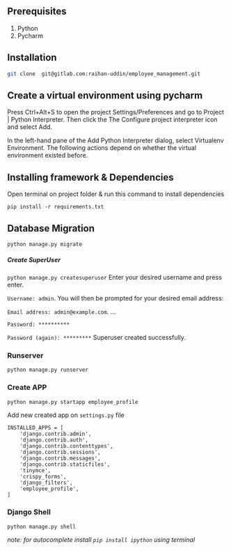## Prerequisites
1. Python
2. Pycharm
## Installation
```bash
git clone  git@gitlab.com:raihan-uddin/employee_management.git
```
## Create a virtual environment using pycharm

Press Ctrl+Alt+S to open the project Settings/Preferences and go to Project <project name> | Python Interpreter. Then click the The Configure project interpreter icon and select Add.

In the left-hand pane of the Add Python Interpreter dialog, select Virtualenv Environment. The following actions depend on whether the virtual environment existed before.

## Installing framework & Dependencies
Open terminal on project folder & run this command to install dependencies
```
pip install -r requirements.txt
```

## Database Migration
```
python manage.py migrate
```

##### Create SuperUser

`python manage.py createsuperuser` Enter your desired username and press enter.

`Username: admin`. You will then be prompted for your desired email address:

`Email address: admin@example.com`. ...

`Password: **********` 

`Password (again): *********` Superuser created successfully.


### Runserver
```
python manage.py runserver
```


### Create APP
``` 
python manage.py startapp employee_profile 
```
Add new created app on `settings.py` file
```
INSTALLED_APPS = [
    'django.contrib.admin',
    'django.contrib.auth',
    'django.contrib.contenttypes',
    'django.contrib.sessions',
    'django.contrib.messages',
    'django.contrib.staticfiles',
    'tinymce',
    'crispy_forms',
    'django_filters',
    'employee_profile',
]
```

### Django Shell
`python manage.py shell`

 _note: for autocomplete install `pip install ipython` using terminal_ 



